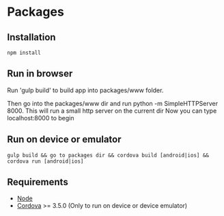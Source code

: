 # Packages

## Installation

```npm install```

## Run in browser

Run 'gulp build' to build app into packages/www folder.

Then go into the packages/www dir and run python -m SimpleHTTPServer 8000.
This will run a small http server on the current dir
Now you can type localhost:8000 to begin

## Run on device or emulator

``` gulp build && go to packages dir && cordova build [android|ios] && cordova run [android|ios] ```

## Requirements

* [Node](http://nodejs.org/)
* [Cordova](https://www.npmjs.org/package/cordova) >= 3.5.0 (Only to run on device or device emulator)